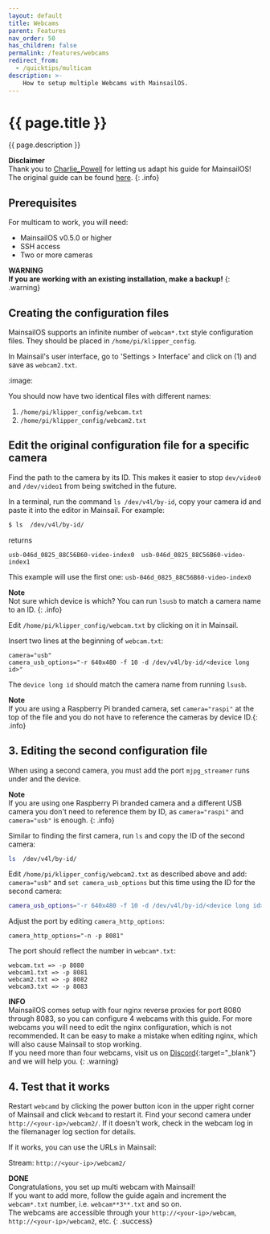 ```yaml
---
layout: default
title: Webcams
parent: Features
nav_order: 50
has_children: false
permalink: /features/webcams
redirect_from:
  - /quicktips/multicam
description: >-
    How to setup multiple Webcams with MainsailOS.
---
```


# {{ page.title }}
{{ page.description }}

__Disclaimer__  
Thank you to [Charlie_Powell](https://community.octoprint.org/u/Charlie_Powell) for letting us adapt his guide for MainsailOS!  
The original guide can be found [here](https://community.octoprint.org/t/setting-up-multiple-webcams-in-octopi-the-right-way/32669).
{: .info}

## Prerequisites
For multicam to work, you will need:

- MainsailOS v0.5.0 or higher
- SSH access
- Two or more cameras

__WARNING__  
**If you are working with an existing installation, make a backup!**
{: .warning}

## Creating the configuration files
MainsailOS supports an infinite number of `webcam*.txt` style configuration files. They should be placed in
`/home/pi/klipper_config`.

In Mainsail's user interface, go to 'Settings > Interface' and click on (1) and save as `webcam2.txt`.

:image:

You should now have two identical files with different names:
1. `/home/pi/klipper_config/webcam.txt`
2. `/home/pi/klipper_config/webcam2.txt`

## Edit the original configuration file for a specific camera
Find the path to the camera by its ID. This makes it easier to stop `dev/video0` and `/dev/video1` from being switched in the future.

In a terminal, run the command `ls /dev/v4l/by-id`, copy your camera id and paste it into the editor in Mainsail. For example:

```bash
$ ls  /dev/v4l/by-id/
```

returns

```
usb-046d_0825_88C56B60-video-index0  usb-046d_0825_88C56B60-video-index1
```
This example will use the first one: `usb-046d_0825_88C56B60-video-index0`


__Note__  
Not sure which device is which? You can run `lsusb` to match a camera name to an ID.
{: .info}

Edit `/home/pi/klipper_config/webcam.txt`  by clicking on it in Mainsail.

Insert two lines at the beginning of `webcam.txt`:

```
camera="usb"
camera_usb_options="-r 640x480 -f 10 -d /dev/v4l/by-id/<device long id>"
```

The `device long id` should match the camera name from running `lsusb`.

__Note__  
If you are using a Raspberry Pi branded camera, set `camera="raspi"` at the top of the file and you do not have to reference the cameras by device ID.{: .info}

## 3. Editing the second configuration file
When using a second camera, you must add the port `mjpg_streamer` runs under and the device.

__Note__  
If you are using one Raspberry Pi branded camera and a different USB camera you don't need to reference them by ID, as `camera="raspi"` and `camera="usb"` is enough.
{: .info}

Similar to finding the first camera, run `ls` and copy the ID of the second camera:

```bash
ls  /dev/v4l/by-id/
```

Edit `/home/pi/klipper_config/webcam2.txt` as described above and add:
`camera="usb"` and `set camera_usb_options` but this time using the ID for the second camera:

```bash
camera_usb_options="-r 640x480 -f 10 -d /dev/v4l/by-id/<device long id>"
```

Adjust the port by editing `camera_http_options`:

`camera_http_options="-n -p 8081"`

The port should reflect the number in `webcam*.txt`:
```
webcam.txt => -p 8080
webcam1.txt => -p 8081
webcam2.txt => -p 8082
webcam3.txt => -p 8083
```

__INFO__  
MainsailOS comes setup with four nginx reverse proxies for port 8080 through 8083, so you can configure 4 webcams with this guide. 
For more webcams you will need to edit the nginx configuration, which is not recommended.  It can be easy to make a mistake when editing nginx, which will also  cause Mainsail to stop working.  
If you need more than four webcams, visit us on [Discord](https://discord.gg/skWTwTD){:target="_blank"} and we will help you.
{: .warning}

## 4. Test that it works
Restart `webcamd` by clicking the power button icon in the upper right corner of Mainsail and click `Webcamd` to restart it. 
Find your second camera under `http://<your-ip>/webcam2/`.
If it doesn't work, check in the webcam log in the filemanager log section for details.

If it works, you can use the URLs in Mainsail:

Stream: `http://<your-ip>/webcam2/`

__DONE__  
Congratulations, you set up multi webcam with Mainsail!  
If you want to add more,  follow the guide again and increment the `webcam*.txt` number, i.e. `webcam**3**.txt` and so on.  
The webcams are accessible through your `http://<your-ip>/webcam`, `http://<your-ip>/webcam2`, etc.
{: .success}
